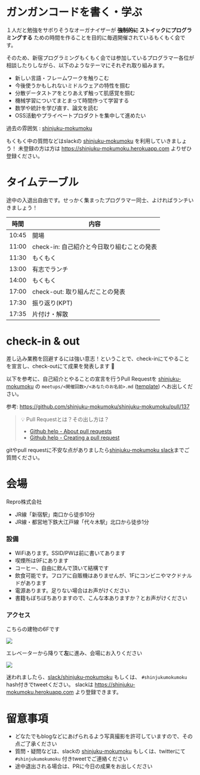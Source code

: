 # ガンガンコードを書く・学ぶ

１人だと勉強をサボりそうなオーガナイザーが **~~強制的に~~ ストイックにプログラミングする** ための時間を作ることを目的に毎週開催されているもくもく会です。

そのため、新宿プログラミングもくもく会では参加しているプログラマー各位が相談したりしながら、以下のようなテーマにそれぞれ取り組みます。

- 新しい言語・フレームワークを触りこむ
- 今後使うかもしれないミドルウェアの特性を掴む
- 分散データストアをとりあえず触って肌感覚を掴む
- 機械学習についてまとまって時間作って学習する
- 数学や統計を学び直す、論文を読む
- OSS活動やプライベートプロダクトを集中して進めたい

過去の雰囲気 : [shinjuku-mokumoku](https://github.com/shinjuku-mokumoku/shinjuku-mokumoku/meetups)

もくもく中の質問などはslackの [shinjuku-mokumoku](https://shinjuku-mokumoku.slack.com/) を利用していきましょう！
未登録の方は方は https://shinjuku-mokumoku.herokuapp.com よりぜひ登録ください。

# タイムテーブル

途中の入退出自由です。せっかく集まったプログラマー同士、よければランチいきましょう！

時間  | 内容
---   | ---
10:45 | 開場
11:00 | check-in: 自己紹介と今日取り組むことの発表
11:30 | もくもく
13:00 | 有志でランチ
14:00 | もくもく
17:00 | check-out: 取り組んだことの発表
17:30 | 振り返り(KPT)
17:35 | 片付け・解散

# check-in & out

差し込み業務を回避するには強い意志！ということで、check-inにてやることを宣言し、check-outにて成果を発表します 💪

以下を参考に、自己紹介とやることの宣言を行うPull Requestを [shinjuku-mokumoku](https://github.com/shinjuku-mokumoku/shinjuku-mokumoku) の `meetups/<開催回数>/<あなたのお名前>.md` ([template](https://raw.githubusercontent.com/shinjuku-mokumoku/shinjuku-mokumoku/master/meetups/template.md)) へお出しください。

参考: https://github.com/shinjuku-mokumoku/shinjuku-mokumoku/pull/137

> 💡 Pull Requestとは？その出し方は？
>
> - [Github help - About pull requests](https://help.github.com/articles/about-pull-requests/)
> - [Github help - Creating a pull request](https://help.github.com/articles/creating-a-pull-request/)

gitやpull requestに不安な点がありましたら[shinjuku-mokumoku slack](https://shinjuku-mokumoku.slack.com/general)までご質問ください。

# 会場

Repro株式会社

- JR線「新宿駅」南口から徒歩10分
- JR線・都営地下鉄大江戸線「代々木駅」北口から徒歩1分

### 設備

- WiFiあります。SSID/PWは前に書いてあります
- 喫煙所は9Fにあります
- コーヒー、自由に飲んで頂いて結構です
- 飲食可能です。フロアに自販機はありませんが、1Fにコンビニやマクドナルドがあります
- 電源あります。足りない場合はお声がけください
- 書籍もぼちぼちありますので、こんな本ありますか？とお声がけください

### アクセス

こちらの建物の6Fです

![](https://github.com/shinjuku-mokumoku/meetup/blob/master/assets/images/sponsers/repro-access-1.png?raw=true)

エレベーターから降りて**左**に進み、会場にお入りください

![](https://github.com/shinjuku-mokumoku/meetup/blob/master/assets/images/sponsers/repro-access-4.png?raw=true)

迷われましたら、[slack/shinjuku-mokumoku](https://shinjuku-mokumoku.slack.com/) もしくは、 `#shinjukumokumoku` hash付きでtweetください。
slackは https://shinjuku-mokumoku.herokuapp.com より登録できます。

# 留意事項

- どなたでもblogなどにあげられるよう写真撮影を許可していますので、その点ご了承ください
- 質問・疑問などは、slackの [shinjuku-mokumoku](https://shinjuku-mokumoku.slack.com/) もしくは、twitterにて `#shinjukumokumoku` 付きtweetでご連絡ください
- 途中退出される場合は、PRに今日の成果をお出しください
